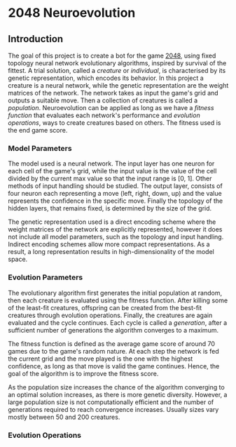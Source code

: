# 2048 Neuroevolution

## Introduction
The goal of this project is to create a bot for the game [2048](http://gabrielecirulli.github.io/2048/), using fixed topology neural network evolutionary algorithms, inspired by survival of the fittest. A trial solution, called a *creature* or *individual*, is characterised by its genetic representation, which encodes its behavior. In this project a creature is a neural network, while the genetic representation are the weight matrices of the network. The network takes as input the game's grid and outputs a suitable move. Then a collection of creatures is called a *population*. Neuroevolution can be applied as long as we have a *fitness function* that evaluates each network's performance and *evolution operations*, ways to create creatures based on others. The fitness used is the end game score.

### Model Parameters
The model used is a neural network. The input layer has one neuron for each cell of the game's grid, while the input value is the value of the cell divided by the current max value so that the input range is [0, 1]. Other methods of input handling should be studied. The output layer, consists of four neuron each representing a move (left, right, down, up) and the value represents the confidence in the specific move. Finally the topology of the hidden layers, that remains fixed, is determined by the size of the grid.    

The genetic representation used is a direct encoding scheme where the weight matrices of the network are explicitly represented, however it does not include all model parameters, such as the topology and input handling. Indirect encoding schemes allow more compact representations. As a result, a long representation results in high-dimensionality of the model space.

### Evolution Parameters 
The evolutionary algorithm first generates the initial population at random, then each creature is evaluated using the fitness function. After killing some of the least-fit creatures, offspring can be created from the best-fit creatures through evolution operations. Finally, the creatures are again evaluated and the cycle continues. Each cycle is called a *generation*, after a sufficient number of generations the algorithm converges to a maximum.

The fitness function is defined as the average game score of around 70 games due to the game's random nature. At each step the network is fed the current grid and the move played is the one with the highest confidence, as long as that move is valid the game continues. Hence, the goal of the algorithm is to improve the fitness score.

As the population size increases the chance of the algorithm converging to an optimal solution increases, as there is more genetic diversity. However, a large population size is not computationally efficient and the number of generations required to reach convergence increases. Usually sizes vary mostly between 50 and 200 creatures.

### Evolution Operations

